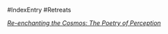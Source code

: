 #IndexEntry #Retreats

[_Re-enchanting the Cosmos: The Poetry of Perception_](https://dharmaseed.org/retreats/3049/)
